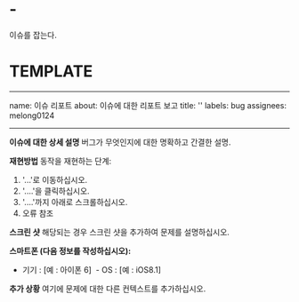 # -
이슈를 잡는다.


# TEMPLATE
---
name: 이슈 리포트
about: 이슈에 대한 리포트 보고
title: ''
labels: bug
assignees: melong0124

---

**이슈에 대한 상세 설명**
버그가 무엇인지에 대한 명확하고 간결한 설명.

**재현방법**
동작을 재현하는 단계:
1. '...'로 이동하십시오.
2. '....'을 클릭하십시오.
3. '....'까지 아래로 스크롤하십시오.
4. 오류 참조

**스크린 샷**
해당되는 경우 스크린 샷을 추가하여 문제를 설명하십시오.

**스마트폰 (다음 정보를 작성하십시오):**
 - 기기 : [예 : 아이폰 6]
 - OS : [예 : iOS8.1]

**추가 상황**
여기에 문제에 대한 다른 컨텍스트를 추가하십시오.

